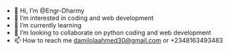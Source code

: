 - 👋 Hi, I’m @Engr-Dharmy
- 👀 I’m interested in coding and web development
- 🌱 I’m currently learning 
- 💞️ I’m looking to collaborate on python coding and web development
- 📫 How to reach me damilolaahmed30@gmail.com or +2348163493483

<!---
Engr-Dharmy/Engr-Dharmy is a ✨ special ✨ repository because its `README.md` (this file) appears on your GitHub profile.
You can click the Preview link to take a look at your changes.
--->
